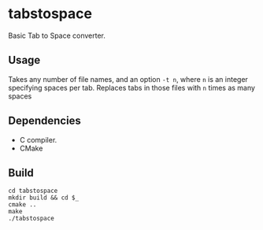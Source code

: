 tabstospace
===========

Basic Tab to Space converter.

## Usage
Takes any number of file names, and an option `-t n`, where `n` is an integer specifying spaces per tab.
Replaces tabs in those files with `n` times as many spaces

## Dependencies
  - C compiler.
  - CMake

## Build

    cd tabstospace
    mkdir build && cd $_
    cmake ..
    make
    ./tabstospace
